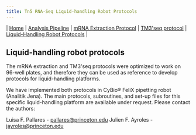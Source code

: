 ```yaml
---
title: Tn5 RNA-Seq Liquid-handling Robot Protocols
---
```


\| [Home](index) \| [Analysis Pipeline](pipeline) \| [mRNA Extraction Protocol](mrna_extraction) \| [TM3'seq protocol](tm3seq_protocol) \| [Liquid-Handling Robot Protocols](robot_protocols) \|

## Liquid-handling robot protocols

The mRNA extraction and TM3'seq protocols were optimized to work on 96-well plates, and therefore they can be used as reference to develop protocols for liquid-handling platforms. 

We have implemented both protocols in CyBio® FeliX pipetting robot (Analitik Jena). The main protocols, subroutines, and set-up files for this specific liquid-handling platform are available under request. Please contact the authors: 

Luisa F. Pallares - pallares@princeton.edu
Julien F. Ayroles - jayroles@princeton.edu
